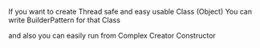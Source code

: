 If you want to create Thread safe and easy usable Class (Object)
You can write BuilderPattern for that Class

and also you can easily run from Complex Creator Constructor